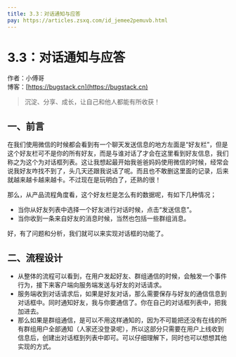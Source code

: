 ```yaml
---
title: 3.3：对话通知与应答
pay: https://articles.zsxq.com/id_jemee2pemuvb.html
---
```


# 3.3：对话通知与应答

作者：小傅哥
<br/>博客：[https://bugstack.cn](https://bugstack.cn)

>沉淀、分享、成长，让自己和他人都能有所收获！

## 一、前言

在我们使用微信的时候都会看到有一个聊天发送信息的地方左面是“好友栏”，但是这个好友栏可不是你的所有好友，而是与谁对话了才会在这里看到好友信息，我们称之为这个为对话框列表。这让我想起最开始我爸爸妈妈使用微信的时候，经常会说我好友咋找不到了，头几天还跟我说话了呢。而且也不敢删这里面的记录，后来就越来越卡越来越卡。不过现在是玩明白了，还熟的很！

那么，从产品流程角度看，这个好友栏是怎么有的数据呢，有如下几种情况；

- 当你从好友列表中选择一个好友进行对话时候，点击“发送信息”。
- 当你收到一条来自好友的消息时候，当然也包括一些群组消息。

好，有了问题和分析，我们就可以来实现对话框的功能了。

## 二、流程设计

<!-- ![](/images/article/project/im/project-im-3.3-01.png) -->

- 从整体的流程可以看到，在用户发起好友、群组通信的时候，会触发一个事件行为，接下来客户端向服务端发送与好友的对话请求。
- 服务端收到对话请求后，如果是好友对话，那么需要保存与好友的通信信息到对话框中。同时通知好友，我与你要通信了。你在自己的对话框列表中，把我加进去。
- 那么如果是群组通信，是可以不用这样通知的，因为不可能把还没有在线的所有群组用户全部通知（人家还没登录呢），所以这部分只需要在用户上线收到信息后，创建出对话框到列表中即可。可以仔细理解下，同时也可以想想其他实现的方式。